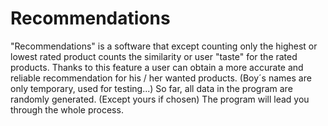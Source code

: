 # Recommendations
"Recommendations" is a software that except counting only the highest or lowest rated product counts the similarity or user "taste" for the rated products. Thanks to this feature a user can obtain a more accurate and reliable recommendation for his / her wanted products.
(Boy´s names are only temporary, used for testing...)
So far, all data in the program are randomly generated. (Except yours if chosen)
The program will lead you through the whole process.
